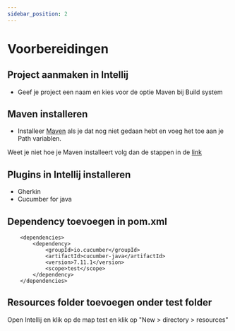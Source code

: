 ```yaml
---
sidebar_position: 2
---
```


# Voorbereidingen

##  Project aanmaken in Intellij
- Geef je project een naam en kies voor de optie Maven bij Build system

##  Maven installeren
- Installeer [Maven](https://dlcdn.apache.org/maven/maven-3/3.9.1/binaries/apache-maven-3.9.1-bin.zip) als je dat nog niet gedaan hebt en voeg het toe aan je Path variablen.

Weet je niet hoe je Maven installeert volg dan de stappen in de [link](https://phoenixnap.com/kb/install-maven-windows)

##  Plugins in Intellij installeren
- Gherkin
- Cucumber for java 

##  Dependency toevoegen in pom.xml
``` 
    <dependencies>
        <dependency>
            <groupId>io.cucumber</groupId>
            <artifactId>cucumber-java</artifactId>
            <version>7.11.1</version>
            <scope>test</scope>
        </dependency>
    </dependencies>
```

## Resources folder toevoegen onder test folder
Open Intellij en klik op de map test en klik op "New > directory > resources"